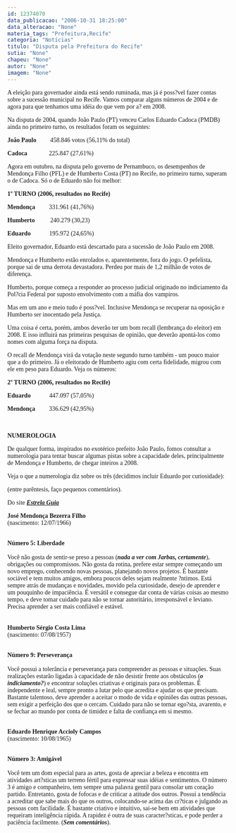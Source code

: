 ```yaml
---
id: 12374070
data_publicacao: "2006-10-31 18:25:00"
data_alteracao: "None"
materia_tags: "Prefeitura,Recife"
categoria: "Notícias"
titulo: "Disputa pela Prefeitura do Recife"
sutia: "None"
chapeu: "None"
autor: "None"
imagem: "None"
---
```

<p><P><FONT face=Verdana>A eleição para governador ainda está sendo ruminada, mas já é poss?vel fazer contas sobre a sucessão municipal no Recife. Vamos comparar alguns números de 2004 e de agora para que tenhamos uma idéia do que vem por a? em 2008.</FONT></P></p>
<p><P><FONT face=Verdana>Na disputa de 2004, quando João Paulo (PT) venceu Carlos Eduardo Cadoca (PMDB) ainda no primeiro turno, os resultados foram os seguintes:</FONT></P></p>
<p><P><FONT face=Verdana><STRONG>João Paulo</STRONG>&nbsp;&nbsp;&nbsp;&nbsp;&nbsp;&nbsp;&nbsp;&nbsp; 458.846 votos (56,11% do total)</FONT></P></p>
<p><P><FONT face=Verdana><STRONG>Cadoca</STRONG>&nbsp;&nbsp;&nbsp;&nbsp;&nbsp;&nbsp;&nbsp;&nbsp;&nbsp;&nbsp;&nbsp;&nbsp;&nbsp; </FONT><FONT face=Verdana>225.847 (27,61%)</FONT></P></p>
<p><P><FONT face=Verdana>Agora em outubro, na disputa pelo governo de Pernambuco, os desempenhos de Mendonça Filho (PFL) e de Humberto Costa (PT) no Recife, no primeiro turno, superam o de Cadoca. Só o de Eduardo não foi melhor:</FONT></P></p>
<p><P><FONT face=Verdana><STRONG>1º TURNO (2006, resultados no Recife)</STRONG></FONT></P></p>
<p><P><FONT face=Verdana><STRONG>Mendonça</STRONG>&nbsp;&nbsp;&nbsp;&nbsp;&nbsp;&nbsp;&nbsp;&nbsp;&nbsp;331.961 (41,76%)</FONT></P></p>
<p><P><FONT face=Verdana><STRONG>Humberto&nbsp;</STRONG>&nbsp;&nbsp;&nbsp;&nbsp;&nbsp;&nbsp;&nbsp;&nbsp;&nbsp;240.279 (30,23)</FONT></P></p>
<p><P><FONT face=Verdana><STRONG>Eduardo</STRONG>&nbsp;&nbsp;&nbsp;&nbsp;&nbsp;&nbsp;&nbsp;&nbsp;&nbsp;&nbsp;&nbsp; 195.972 (24,65%)</FONT></P></p>
<p><P><FONT face=Verdana>Eleito governador, Eduardo está descartado para a sucessão de João Paulo em 2008. </FONT></P></p>
<p><P><FONT face=Verdana>Mendonça e Humberto estão enrolados e, aparentemente, fora do jogo. O pefelista, porque sai de uma derrota devastadora. Perdeu por mais de 1,2 milhão de votos de diferença.</FONT></P></p>
<p><P><FONT face=Verdana>Humberto, porque começa a responder ao processo judicial originado no indiciamento da Pol?cia Federal por suposto envolvimento com a máfia dos vampiros.</FONT></P></p>
<p><P><FONT face=Verdana>Mas em um ano e meio tudo é poss?vel. Inclusive Mendonça se recuperar na oposição e Humberto ser inocentado pela Justiça. </FONT></P></p>
<p><P><FONT face=Verdana>Uma coisa é certa, porém, ambos deverão ter um bom recall (lembrança do eleitor) em 2008. E isso influirá nas primeiras pesquisas de opinião, que deverão apontá-los como nomes com alguma força na disputa.</FONT></P></p>
<p><P><FONT face=Verdana>O recall de Mendonça virá da votação neste segundo turno também - um pouco maior que a do primeiro. Já o eleitorado de Humberto agiu com certa fidelidade, migrou com ele em peso para Eduardo. Veja os números:</FONT></P></p>
<p><P><FONT face=Verdana><STRONG>2º TURNO (2006, resultados no Recife)</STRONG></FONT></P></p>
<p><P><FONT face=Verdana><STRONG>Eduardo</STRONG>&nbsp;&nbsp;&nbsp;&nbsp;&nbsp;&nbsp;&nbsp;&nbsp;&nbsp;&nbsp;&nbsp; 447.097 (57,05%)</FONT></P></p>
<p><P><FONT face=Verdana><STRONG>Mendonça</STRONG>&nbsp;&nbsp;&nbsp;&nbsp;&nbsp;&nbsp;&nbsp;&nbsp; 336.629 (42,95%)</FONT></P></p>
<p><P><FONT face=Verdana></FONT>&nbsp;</P></p>
<p><P><FONT face=Verdana><STRONG>NUMEROLOGIA</STRONG></FONT></P></p>
<p><P><FONT face=Verdana>De qualquer forma, inspirados no exotérico prefeito João Paulo, fomos consultar a numerologia para tentar buscar algumas pistas sobre a capacidade deles, principalmente de&nbsp;Mendonça e Humberto,&nbsp;de chegar inteiros a 2008. </FONT></P></p>
<p><P><FONT face=Verdana>Veja o que a numerologia diz sobre os três (decidimos incluir Eduardo por curiosidade):</FONT></P></p>
<p><P><FONT face=Verdana>(entre parêntesis, faço pequenos comentários).</FONT></P></p>
<p><P><FONT face=Verdana>Do site <STRONG><EM><FONT color=crimson><A href=\"https://www5.estrelaguia.com.br/numerologia/numerologia.php\" target=_blank>Estrela Guia</A></FONT></EM></STRONG></FONT></P></p>
<p><P><FONT face=Verdana><STRONG>José Mendonça Bezerra Filho</STRONG><BR>(nascimento: 12/07/1966)</FONT></P></p>
<p><P><FONT face=Verdana><BR><STRONG>Número 5: Liberdade</STRONG><BR></FONT><FONT face=Verdana><BR>Você não gosta de sentir-se preso a pessoas (<EM><STRONG>nada a ver com Jarbas, certamente</STRONG></EM>), obrigações ou compromissos. Não gosta da rotina, prefere estar sempre começando um novo emprego, conhecendo novas pessoas, planejando novos projetos. É bastante sociável e tem muitos amigos, embora poucos deles sejam realmente ?ntimos. Está sempre atrás de mudanças e novidades, movido pela curiosidade, desejo de aprender e um pouquinho de impaciência. É versátil e consegue dar conta de várias coisas ao mesmo tempo, e deve tomar cuidado para não se tornar autoritário, irresponsável e leviano. Precisa aprender a ser mais confiável e estável.<BR><BR></FONT><FONT face=Verdana><STRONG><BR>Humberto Sérgio Costa Lima<BR></STRONG></FONT><FONT face=Verdana>(nascimento: 07/08/1957)</FONT></P></p>
<p><P><FONT face=Verdana><BR><STRONG>Número 9: Perseverança<BR></STRONG></FONT><FONT face=Verdana><BR>Você possui a tolerância e perseverança para compreender as pessoas e situações. Suas realizações estarão ligadas à capacidade de não desistir frente aos obstáculos (<STRONG><EM>o indiciamento?</EM></STRONG>) e encontrar soluções criativas e originais para os problemas. É independente e leal, sempre pronto a lutar pelo que acredita e ajudar os que precisam. Bastante talentoso, deve aprender a aceitar o modo de vida e opiniões das outras pessoas, sem exigir a perfeição dos que o cercam. Cuidado para não se tornar ego?sta, avarento, e se fechar ao mundo por conta de timidez e falta de confiança em si mesmo. </FONT></P></p>
<p><P><FONT face=Verdana><BR><STRONG>Eduardo Henrique Accioly Campos<BR></STRONG>(nascimento: 10/08/1965)</FONT></P></p>
<p><P><FONT face=\"Times New Roman\"><FONT face=Verdana><BR><STRONG>Número 3: Amigável<BR></STRONG></FONT><FONT face=Verdana><BR>Você tem um dom especial para as artes, gosta de apreciar a beleza e encontra em atividades art?sticas um terreno fértil para expressar suas idéias e sentimentos. O número 3 é amigo e companheiro, tem sempre uma palavra gentil para consolar um coração partido. Entretanto, gosta de fofocas e de criticar a atitude dos outros. Possui a tendência a acreditar que sabe mais do que os outros, colocando-se acima das cr?ticas e julgando as pessoas com facilidade. É bastante criativo e intuitivo, sai-se bem em atividades que requeiram inteligência rápida. A rapidez é outra de suas caracter?sticas, e pode perder a paciência facilmente. (<EM><STRONG>Sem comentários</STRONG></EM>).</FONT></P></FONT> </p>
